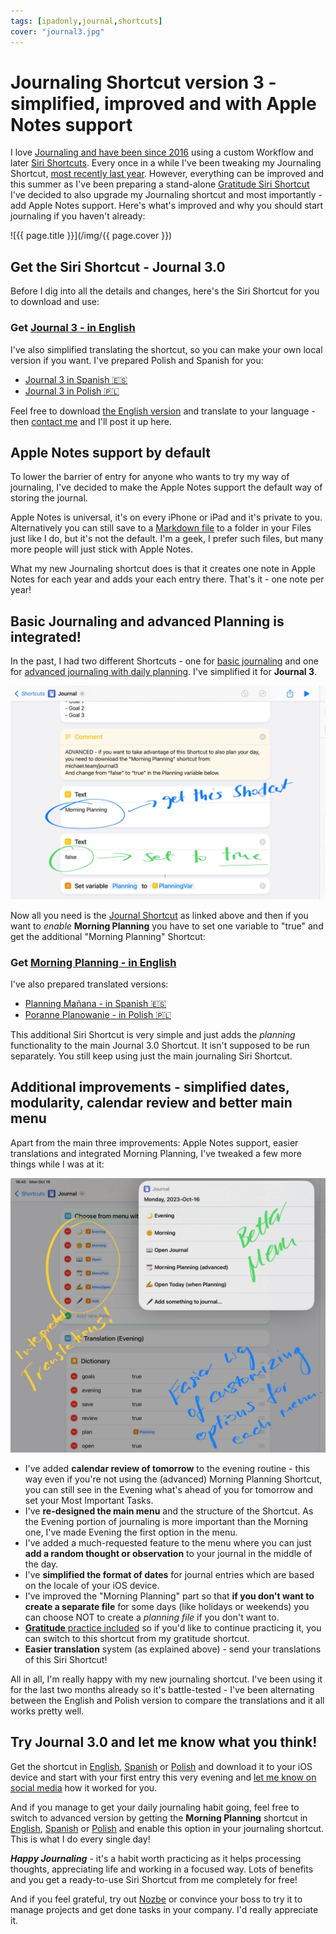 ```yaml
---
tags: [ipadonly,journal,shortcuts]
cover: "journal3.jpg"
---
```


# Journaling Shortcut version 3 - simplified, improved and with Apple Notes support

I love [Journaling and have been since 2016](/journal16/) using a custom Workflow and later [Siri Shortcuts](/shortcuts/). Every once in a while I've been tweaking my Journaling Shortcut, [most recently last year](/journal22). However, everything can be improved and this summer as I've been preparing a stand-alone [Gratitude Siri Shortcut](/gratitude/) I've decided to also upgrade my Journaling shortcut and most importantly - add Apple Notes support. Here's what's improved and why you should start journaling if you haven't already:

<!--More-->

![{{ page.title }}](/img/{{ page.cover }})

## Get the Siri Shortcut - Journal 3.0

Before I dig into all the details and changes, here's the Siri Shortcut for you to download and use:

### Get [Journal 3 - in English][j3]

I've also simplified translating the shortcut, so you can make your own local version if you want. I've prepared Polish and Spanish for you:

* [Journal 3 in Spanish 🇪🇸][j3es]
* [Journal 3 in Polish 🇵🇱][j3pl]

Feel free to download [the English version][j3] and translate to your language - then [contact me](/contact) and I'll post it up here.

## Apple Notes support by default

To lower the barrier of entry for anyone who wants to try my way of journaling, I've decided to make the Apple Notes support the default way of storing the journal.

Apple Notes is universal, it's on every iPhone or iPad and it's private to you. Alternatively you can still save to a [Markdown file](/markdown) to a folder in your Files just like I do, but it's not the default. I'm a geek, I prefer such files, but many more people will just stick with Apple Notes.

What my new Journaling shortcut does is that it creates one note in Apple Notes for each year and adds your each entry there. That's it - one note per year!

## Basic Journaling and advanced Planning is integrated!

In the past, I had two different Shortcuts - one for [basic journaling](/journal-basic) and one for [advanced journaling with daily planning](/journal22). I've simplified it for **Journal 3**.

![{{ page.title }} Planning](/img/journal3-planning.jpg)

Now all you need is the [Journal Shortcut][j3] as linked above and then if you want to *enable* **Morning Planning** you have to set one variable to "true" and get the additional "Morning Planning" Shortcut:

### Get [Morning Planning - in English][j3m]

I've also prepared translated versions:

- [Planning Mañana - in Spanish 🇪🇸][j3esm]
- [Poranne Planowanie - in Polish 🇵🇱][j3plm]

This additional Siri Shortcut is very simple and just adds the *planning* functionality to the main Journal 3.0 Shortcut. It isn't supposed to be run separately. You still keep using just the main journaling Siri Shortcut.

## Additional improvements - simplified dates, modularity, calendar review and better main menu

Apart from the main three improvements: Apple Notes support, easier translations and integrated Morning Planning, I've tweaked a few more things while I was at it:

![{{ page.title }} Menu](/img/journal3-menu.jpg)

- I've added **calendar review of tomorrow** to the evening routine - this way even if you're not using the (advanced) Morning Planning Shortcut, you can still see in the Evening what's ahead of you for tomorrow and set your Most Important Tasks.
- I've **re-designed the main menu** and the structure of the Shortcut. As the Evening portion of journaling is more important than the Morning one, I've made Evening the first option in the menu.
- I've added a much-requested feature to the menu where you can just **add a random thought or observation** to your journal in the middle of the day.
- I've **simplified the format of dates** for journal entries which are based on the locale of your iOS device.
- I've improved the "Morning Planning" part so that **if you don't want to create a separate file** for some days (like holidays or weekends) you can choose NOT to create a *planning file* if you don't want to.
- [**Gratitude** practice included](/gratitude/) so if you'd like to continue practicing it, you can switch to this shortcut from my gratitude shortcut.
- **Easier translation** system (as explained above) - send your translations of this Siri Shortcut!

All in all, I'm really happy with my new journaling shortcut. I've been using it for the last two months already so it's battle-tested - I've been alternating between the English and Polish version to compare the translations and it all works pretty well.

## Try Journal 3.0 and let me know what you think!

Get the shortcut in [English][j3], [Spanish][j3es] or [Polish][j3pl] and download it to your iOS device and start with your first entry this very evening and [let me know on social media](/contact/) how it worked for you.

And if you manage to get your daily journaling habit going, feel free to switch to advanced version by getting the **Morning Planning** shortcut in [English][j3m], [Spanish][j3esm] or [Polish][j3plm] and enable this option in your journaling shortcut. This is what I do every single day!

***Happy Journaling*** - it's a habit worth practicing as it helps processing thoughts, appreciating life and working in a focused way. Lots of benefits and you get a ready-to-use Siri Shortcut from me completely for free!

And if you feel grateful, try out [Nozbe][n] or convince your boss to try it to manage projects and get done tasks in your company. I'd really appreciate it.

[j3]: https://www.icloud.com/shortcuts/759d961ae9a247a1b6aa7f8e520e1e59
[j3es]: https://www.icloud.com/shortcuts/efe4a6004c344609b8ae02891941b490
[j3pl]: https://www.icloud.com/shortcuts/5c295a4efd934c6d870cfb1990df86fd
[j3m]: https://www.icloud.com/shortcuts/ea2b8d8ccd634d6596bc88d7521b4507
[j3esm]: https://www.icloud.com/shortcuts/a28014d33e2a4fe1acd64c6beea08a2b
[j3plm]: https://www.icloud.com/shortcuts/7e83a2b485fa4331945e6088536c48d5


[n]: https://michael.gratis/nozbe
[np]: https://michael.gratis/nozbepersonal